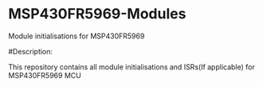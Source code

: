 # MSP430FR5969-Modules
Module initialisations for MSP430FR5969

#Description:

This repository contains all module initialisations and ISRs(If applicable) for MSP430FR5969 MCU
